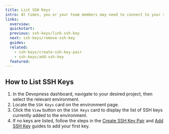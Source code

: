 ```yaml
---
title: List SSH Keys
intro: At times, you or your team members may need to connect to your servers to execute commands directly from the terminal. To ensure secure access, you can add SSH keys to your environment servers, allowing connections only from authorized keys.
links:
  overview:
  quickstart:
  previous: ssh-keys/link-ssh-key
  next: ssh-keys/remove-ssh-key
  guides:
  related:
    - ssh-keys/create-ssh-key-pair
    - ssh-keys/add-ssh-key
  featured:
---
```


## How to List SSH Keys

1. In the Devopness dashboard, navigate to your desired project, then select the relevant environment.
2. Locate the `SSH Keys` card on the environment page.
3. Click the `View` button on the `SSH Keys` card to display the list of SSH keys currently added to the environment.
4. If no keys are listed, follow the steps in the [Create SSH Key Pair](../ssh-keys/create-ssh-key-pair) and [Add SSH Key](../ssh-keys/add-ssh-key) guides to add your first key.
